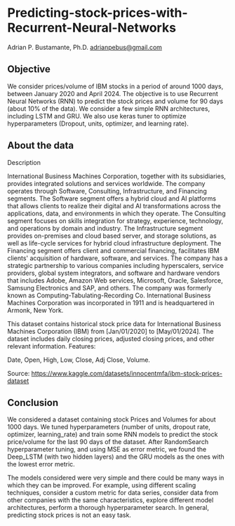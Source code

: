 # Predicting-stock-prices-with-Recurrent-Neural-Networks

Adrian P. Bustamante, Ph.D.
adrianpebus@gmail.com

## Objective

We consider prices/volume of IBM stocks in a period of around 1000 days, between January 2020 and April 2024. The objective is to use Recurrent Neural Networks (RNN) to predict the stock prices and volume for 90 days (about 10% of the data). We consider a few simple RNN architectures, including LSTM and GRU. We also use keras tuner to optimize hyperparameters (Dropout, units, optimizer, and learning rate). 

## About the data

Description

International Business Machines Corporation, together with its subsidiaries, provides integrated solutions and services worldwide. The company operates through Software, Consulting, Infrastructure, and Financing segments. The Software segment offers a hybrid cloud and AI platforms that allows clients to realize their digital and AI transformations across the applications, data, and environments in which they operate. The Consulting segment focuses on skills integration for strategy, experience, technology, and operations by domain and industry. The Infrastructure segment provides on-premises and cloud based server, and storage solutions, as well as life-cycle services for hybrid cloud infrastructure deployment. The Financing segment offers client and commercial financing, facilitates IBM clients' acquisition of hardware, software, and services. The company has a strategic partnership to various companies including hyperscalers, service providers, global system integrators, and software and hardware vendors that includes Adobe, Amazon Web services, Microsoft, Oracle, Salesforce, Samsung Electronics and SAP, and others. The company was formerly known as Computing-Tabulating-Recording Co. International Business Machines Corporation was incorporated in 1911 and is headquartered in Armonk, New York.

This dataset contains historical stock price data for International Business Machines Corporation (IBM) from [Jan/01/2020] to [May/01/2024]. The dataset includes daily closing prices, adjusted closing prices, and other relevant information. Features:

Date, Open, High, Low, Close, Adj Close, Volume.

Source: https://www.kaggle.com/datasets/innocentmfa/ibm-stock-prices-dataset

## Conclusion

We considered a dataset containing stock Prices and Volumes for about 1000 days. We tuned hyperparameters (number of units, dropout rate, optimizer, learning_rate) and train some RNN models to predict the stock price/volume for the last 90 days of the dataset. After RandomSearch hyperparameter tuning, and using MSE as error metric, we found the Deep_LSTM (with two hidden layers) and the GRU models as the ones with the lowest error metric.

The models considered were very simple and there could be many ways in which they can be improved. For example, using different scaling techniques, consider a custom metric for data series, consider data from other companies with the same characteristics, explore different model architectures, perform a thorough hyperparameter search. In general, predicting stock prices is not an easy task.
